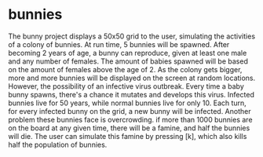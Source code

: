 # bunnies
The bunny project displays a 50x50 grid to the user, simulating the activities of a colony of bunnies. At run time, 5 bunnies will be spawned. After becoming 2 years of age, a bunny can reproduce, given at least one male and any number of females. The amount of babies spawned will be based on the amount of females above the age of 2. As the colony gets bigger, more and more bunnies will be displayed on the screen at random locations. However, the possibility of an infective virus outbreak. Every time a baby bunny spawns, there's a chance it mutates and develops this virus. Infected bunnies live for 50 years, while normal bunnies live for only 10. Each turn, for every infected bunny on the grid, a new bunny will be infected. Another problem these bunnies face is overcrowding. if more than 1000 bunnies are on the board at any given time, there will be a famine, and half the bunnies will die. The user can simulate this famine by pressing [k], which also kills half the population of bunnies.
